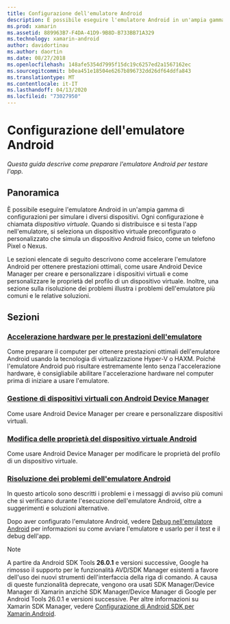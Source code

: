 ```yaml
---
title: Configurazione dell'emulatore Android
description: È possibile eseguire l'emulatore Android in un'ampia gamma di configurazioni per simulare i diversi dispositivi. Questa guida descrive come preparare l'emulatore Android per testare l'app.
ms.prod: xamarin
ms.assetid: 889963B7-F4DA-41D9-9B8D-B733BB71A329
ms.technology: xamarin-android
author: davidortinau
ms.author: daortin
ms.date: 08/27/2018
ms.openlocfilehash: 148afe5354d7995f15dc19c6257ed2a1567162ec
ms.sourcegitcommit: b0ea451e18504e6267b896732dd26df64ddfa843
ms.translationtype: MT
ms.contentlocale: it-IT
ms.lasthandoff: 04/13/2020
ms.locfileid: "73027950"
---
```

# <a name="android-emulator-setup"></a>Configurazione dell'emulatore Android

_Questa guida descrive come preparare l'emulatore Android per testare l'app._

## <a name="overview"></a>Panoramica

È possibile eseguire l'emulatore Android in un'ampia gamma di configurazioni per simulare i diversi dispositivi. Ogni configurazione è chiamata _dispositivo virtuale_. Quando si distribuisce e si testa l'app nell'emulatore, si seleziona un dispositivo virtuale preconfigurato o personalizzato che simula un dispositivo Android fisico, come un telefono Pixel o Nexus.

Le sezioni elencate di seguito descrivono come accelerare l'emulatore Android per ottenere prestazioni ottimali, come usare Android Device Manager per creare e personalizzare i dispositivi virtuali e come personalizzare le proprietà del profilo di un dispositivo virtuale. Inoltre, una sezione sulla risoluzione dei problemi illustra i problemi dell'emulatore più comuni e le relative soluzioni.

## <a name="sections"></a>Sezioni

### <a name="hardware-acceleration-for-emulator-performance"></a>[Accelerazione hardware per le prestazioni dell'emulatore](~/android/get-started/installation/android-emulator/hardware-acceleration.md)

Come preparare il computer per ottenere prestazioni ottimali dell'emulatore Android usando la tecnologia di virtualizzazione Hyper-V o HAXM. Poiché l'emulatore Android può risultare estremamente lento senza l'accelerazione hardware, è consigliabile abilitare l'accelerazione hardware nel computer prima di iniziare a usare l'emulatore.

### <a name="managing-virtual-devices-with-the-android-device-manager"></a>[Gestione di dispositivi virtuali con Android Device Manager](~/android/get-started/installation/android-emulator/device-manager.md)

Come usare Android Device Manager per creare e personalizzare dispositivi virtuali.

### <a name="editing-android-virtual-device-properties"></a>[Modifica delle proprietà del dispositivo virtuale Android](~/android/get-started/installation/android-emulator/device-properties.md)

Come usare Android Device Manager per modificare le proprietà del profilo di un dispositivo virtuale.

### <a name="android-emulator-troubleshooting"></a>[Risoluzione dei problemi dell'emulatore Android](~/android/get-started/installation/android-emulator/troubleshooting.md)

In questo articolo sono descritti i problemi e i messaggi di avviso più comuni che si verificano durante l'esecuzione dell'emulatore Android, oltre a suggerimenti e soluzioni alternative.

Dopo aver configurato l'emulatore Android, vedere [Debug nell'emulatore Android](~/android/deploy-test/debugging/debug-on-emulator.md) per informazioni su come avviare l'emulatore e usarlo per il test e il debug dell'app.

> [!NOTE]
> A partire da Android SDK Tools **26.0.1** e versioni successive, Google ha rimosso il supporto per le funzionalità AVD/SDK Manager esistenti a favore dell'uso dei nuovi strumenti dell'interfaccia della riga di comando. A causa di queste funzionalità deprecate, vengono ora usati SDK Manager/Device Manager di Xamarin anziché SDK Manager/Device Manager di Google per Android Tools 26.0.1 e versioni successive. Per altre informazioni su Xamarin SDK Manager, vedere [Configurazione di Android SDK per Xamarin.Android](~/android/get-started/installation/android-sdk.md).
